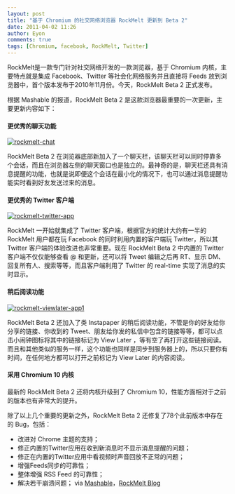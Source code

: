```yaml
---
layout: post
title: "基于 Chromium 的社交网络浏览器 RockMelt 更新到 Beta 2"
date: 2011-04-02 11:26
author: Eyon
comments: true
tags: [Chromium, facebook, RockMelt, Twitter]
---
```

RockMelt是一款专门针对社交网络开发的一款浏览器，基于 Chromium 内核，主要特点就是集成 Facebook、Twitter 等社会化网络服务并且直接将 Feeds 放到浏览器中，首个版本发布于2010年11月份。今天，RockMelt Beta 2 正式发布。

根据 Mashable 的报道，RockMelt Beta 2 是这款浏览器最重要的一次更新，主要更新内容如下：



#### 更优秀的聊天功能



<a href="http://img.chromi.org/2011/04/rockmelt-chat.jpeg">![](http://img.chromi.org/2011/04/rockmelt-chat.jpeg "rockmelt-chat")</a>

RockMelt Beta 2 在浏览器底部新加入了一个聊天栏，该聊天栏可以同时停靠多个会话，而且在浏览器左侧的聊天窗口也是独立的。最神奇的是，聊天栏还具有消息提醒的功能，也就是说即便这个会话在最小化的情况下，也可以通过消息提醒功能实时看到好友发送过来的消息。<!--more-->



#### 更优秀的 Twitter 客户端



<a href="http://img.chromi.org/2011/04/rockmelt-twitter-app.jpeg">![](http://img.chromi.org/2011/04/rockmelt-twitter-app.jpeg "rockmelt-twitter-app")</a>

RockMelt 一开始就集成了 Twitter 客户端，根据官方的统计大约有一半的 RockMelt 用户都在玩 Facebook 的同时利用内置的客户端玩 Twitter，所以其 Twitter 客户端的体验改进也非常重要。现在 RockMelt Beta 2 中内置的 Twitter 客户端不仅仅能够查看 @ 和更新，还可以将 Tweet 编辑之后再 RT、显示 DM、回复所有人、搜索等等，而且客户端利用了 Twitter 的 real-time 实现了消息的实时显示。


#### 稍后阅读功能



<a href="http://img.chromi.org/2011/04/rockmelt-viewlater-app1.jpeg">![](http://img.chromi.org/2011/04/rockmelt-viewlater-app1.jpeg "rockmelt-viewlater-app1")</a>

RockMelt Beta 2 还加入了类 Instapaper 的稍后阅读功能，不管是你的好友给你分享的链接、你收到的 Tweet、朋友给你发的私信中包含的链接等等，都可以点击小闹钟图标将其中的链接标记为 View Later ，等有空了再打开这些链接阅读。而且和其他类似的服务一样，这个功能也同样是同步到服务器上的，所以只要你有时间，在任何地方都可以打开之前标记为 View Later 的内容阅读。



#### 采用 Chromium 10 内核



最新的 RockMelt Beta 2 还将内核升级到了 Chromium 10，性能方面相对于之前的版本也有非常大的提升。

除了以上几个重要的更新之外，RockMelt Beta 2 还修复了78个此前版本中存在的 Bug，包括：


*   改进对 Chrome 主题的支持；
*   修正内置的Twitter应用在收到新消息时不显示消息提醒的问题；
*   修正在内置的Twitter应用中看视频时声音回放不正常的问题；
*   增强Feeds同步的可靠性；
*   整体增强 RSS Feed 的可靠性；
*   解决若干崩溃问题；
via [Mashable](http://mashable.com/2011/04/01/rockmelt-beta-2/)，[RockMelt Blog](http://blog.rockmelt.com/post/4259214579/welcome-to-rockmelt-beta-2-new-chat-view-later-new-twitt)
